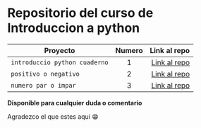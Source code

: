 # Repositorio del curso de Introduccion a python

| Proyecto | Numero | Link al repo |
| ------------- |:-------------:| -----:|
|`introduccio python cuaderno`|1|[Link al repo](./IntroProgramacionPython.ipynb)|
|`positivo o negativo`|2|[Link al repo](./exercises/T1E1_pos_neg.py)|
|`numero par o impar`|3|[Link al repo](./exercises/T1E2_even_odd.py)|



**Disponible para cualquier duda o comentario**

Agradezco el que estes aqui 😁
